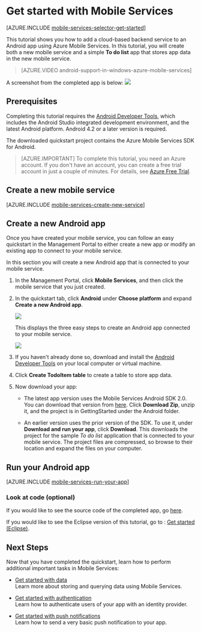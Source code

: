 <properties
	pageTitle="Get Started with Azure Mobile Services for Android apps"
	description="Follow this tutorial to get started using Azure Mobile Services for Android development."
	services="mobile-services"
	documentationCenter="android"
	authors="RickSaling"
	manager="dwrede"
	editor=""/>

<tags
	ms.service="mobile-services"
	ms.workload="mobile"
	ms.tgt_pltfrm="mobile-android"
	ms.devlang="java"
	ms.topic="article"
	ms.date="06/16/2015"
	ms.author="ricksal"/>

# Get started with Mobile Services

[AZURE.INCLUDE [mobile-services-selector-get-started](../../includes/mobile-services-selector-get-started.md)]

This tutorial shows you how to add a cloud-based backend service to an Android app using Azure Mobile Services. In this tutorial, you will create both a new mobile service and a simple **To do list** app that stores app data in the new mobile service.

> [AZURE.VIDEO android-support-in-windows-azure-mobile-services]

A screenshot from the completed app is below:
![](./media/mobile-services-android-get-started/mobile-quickstart-completed-android.png)

## Prerequisites

Completing this tutorial requires the [Android Developer Tools][Android Studio], which includes the Android Studio integrated development environment, and the latest Android platform. Android 4.2 or a later version is required.

The downloaded quickstart project contains the Azure Mobile Services SDK for Android.

> [AZURE.IMPORTANT] To complete this tutorial, you need an Azure account. If you don't have an account, you can create a free trial account in just a couple of minutes. For details, see [Azure Free Trial](http://azure.microsoft.com/pricing/free-trial/?WT.mc_id=AE564AB28).


## Create a new mobile service

[AZURE.INCLUDE [mobile-services-create-new-service](../../includes/mobile-services-create-new-service.md)]

## Create a new Android app

Once you have created your mobile service, you can follow an easy quickstart in the Management Portal to either create a new app or modify an existing app to connect to your mobile service.

In this section you will create a new Android app that is connected to your mobile service.

1.  In the Management Portal, click **Mobile Services**, and then click the mobile service that you just created.

2. In the quickstart tab, click **Android** under **Choose platform** and expand **Create a new Android app**.

   	![](./media/mobile-services-android-get-started/mobile-portal-quickstart-android1.png)

   	This displays the three easy steps to create an Android app connected to your mobile service.

  	![](./media/mobile-services-android-get-started/mobile-quickstart-steps-android-AS.png)

3. If you haven't already done so, download and install the [Android Developer Tools][Android SDK] on your local computer or virtual machine.

4. Click **Create TodoItem table** to create a table to store app data.


5. Now download your app:
	- The latest app version uses the Mobile Services Android SDK 2.0. You can download that version from <a href="https://github.com/RickSaling/mobile-services-samples/tree/futures">here</a>. Click **Download Zip**, unzip it, and the project is in GettingStarted under the Android folder.

	- An earlier version uses the prior version of the SDK. To use it, under **Download and run your app**, click **Download**. This downloads the project for the sample _To do list_ application that is connected to your mobile service. The project files are compressed, so browse to their location and expand the files on your computer.


## Run your Android app

[AZURE.INCLUDE [mobile-services-run-your-app](../../includes/mobile-services-android-get-started.md)]

### Look at code (optional)

If you would like to see the source code of the completed app, go [here](https://github.com/RickSaling/mobile-services-samples/tree/androidStudio/GettingStarted/AndroidStudio).


If you would like to see the Eclipse version of this tutorial, go to : [Get started (Eclipse)](mobile-services-android-get-started-ec.md).

## <a name="next-steps"> </a>Next Steps
Now that you have completed the quickstart, learn how to perform additional important tasks in Mobile Services:

* [Get started with data]
  <br/>Learn more about storing and querying data using Mobile Services.

* [Get started with authentication]
  <br/>Learn how to authenticate users of your app with an identity provider.

* [Get started with push notifications]
  <br/>Learn how to send a very basic push notification to your app.




<!-- Anchors. -->
[Getting started with Mobile Services]:#getting-started
[Create a new mobile service]:#create-new-service
[Define the mobile service instance]:#define-mobile-service-instance
[Next Steps]:#next-steps

<!-- Images. -->
[0]: ./media/mobile-services-android-get-started/mobile-quickstart-completed-android.png
[6]: ./media/mobile-services-android-get-started/mobile-portal-quickstart-android.png
[7]: ./media/mobile-services-android-get-started/mobile-quickstart-steps-android-AS.png
[8]: ./media/mobile-services-android-get-started/mobile-eclipse-quickstart.png
[10]: ./media/mobile-services-android-get-started/mobile-quickstart-startup-android.png
[11]: ./media/mobile-services-android-get-started/mobile-data-tab.png
[12]: ./media/mobile-services-android-get-started/mobile-data-browse.png
[14]: ./media/mobile-services-android-get-started/mobile-services-import-android-workspace.png
[15]: ./media/mobile-services-android-get-started/mobile-services-import-android-project.png

<!-- URLs. -->
[Get started (Eclipse)]: mobile-services-android-get-started-ec.md
[Get started with data]: mobile-services-android-get-started-data.md
[Get started with authentication]: mobile-services-android-get-started-users.md
[Get started with push notifications]: mobile-services-javascript-backend-android-get-started-push.md
[Android SDK]: https://go.microsoft.com/fwLink/p/?LinkID=280125
[Android Studio]: https://developer.android.com/sdk/index.html
[Mobile Services Android SDK]: https://go.microsoft.com/fwLink/p/?LinkID=266533

[Management Portal]: https://manage.windowsazure.com/
